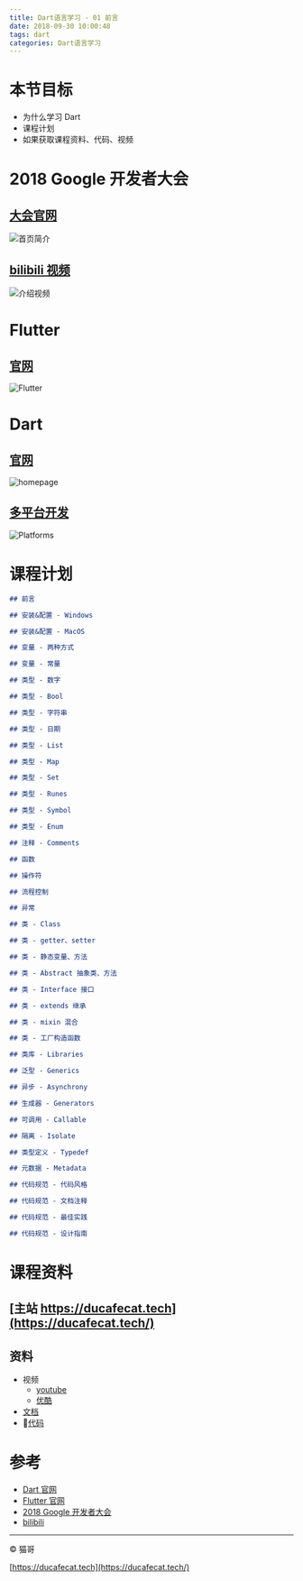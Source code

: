 ```yaml
---
title: Dart语言学习 - 01 前言
date: 2018-09-30 10:00:48
tags: dart
categories: Dart语言学习
---
```


# 本节目标

- 为什么学习 Dart
- 课程计划
- 如果获取课程资料、代码、视频

# 2018 Google 开发者大会

## [大会官网](http://www.google.cn/events/developerdays2018/)

![首页简介](2018-10-09-09-45-04.png)

## [bilibili 视频](https://space.bilibili.com/64169458/#/)

![介绍视频](2018-10-09-09-45-53.png)

# Flutter

## [官网](https://flutter.io/)

![Flutter](2018-09-30-11-26-41.png)

# Dart

## [官网](https://www.dartlang.org/)

![homepage](2018-09-30-11-24-24.png)

## [多平台开发](https://www.dartlang.org/guides/platforms)

![Platforms](2018-09-30-11-25-34.png)

# 课程计划

```md
## 前言

## 安装&配置 - Windows

## 安装&配置 - MacOS

## 变量 - 两种方式

## 变量 - 常量

## 类型 - 数字

## 类型 - Bool

## 类型 - 字符串

## 类型 - 日期

## 类型 - List

## 类型 - Map

## 类型 - Set

## 类型 - Runes

## 类型 - Symbol

## 类型 - Enum

## 注释 - Comments

## 函数

## 操作符

## 流程控制

## 异常

## 类 - Class

## 类 - getter、setter

## 类 - 静态变量、方法

## 类 - Abstract 抽象类、方法

## 类 - Interface 接口

## 类 - extends 继承

## 类 - mixin 混合

## 类 - 工厂构造函数

## 类库 - Libraries

## 泛型 - Generics

## 异步 - Asynchrony

## 生成器 - Generators

## 可调用 - Callable

## 隔离 - Isolate

## 类型定义 - Typedef

## 元数据 - Metadata

## 代码规范 - 代码风格

## 代码规范 - 文档注释

## 代码规范 - 最佳实践

## 代码规范 - 设计指南

```

# 课程资料

## [主站 https://ducafecat.tech](https://ducafecat.tech/)

## 资料

- 视频
  - [youtube]()
  - [优酷]()
- [文档](https://ducafecat.tech/categories/Dart%E8%AF%AD%E8%A8%80%E5%AD%A6%E4%B9%A0/)
- [代码](https://github.com/ducafecat/dart-learn)

# 参考

- [Dart 官网](https://www.dartlang.org/)
- [Flutter 官网](https://flutter.io/)
- [2018 Google 开发者大会](http://www.google.cn/events/developerdays2018/)
- [bilibili](https://space.bilibili.com/64169458/#/)

---

© 猫哥

[https://ducafecat.tech](https://ducafecat.tech/)
